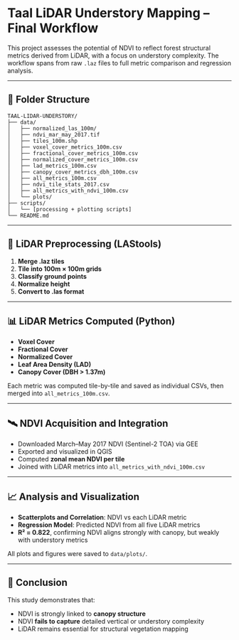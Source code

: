 
# Taal LiDAR Understory Mapping – Final Workflow

This project assesses the potential of NDVI to reflect forest structural metrics derived from LiDAR, with a focus on understory complexity. The workflow spans from raw `.laz` files to full metric comparison and regression analysis.

---

## 🧱 Folder Structure

```
TAAL-LIDAR-UNDERSTORY/
├── data/
│   ├── normalized_las_100m/
│   ├── ndvi_mar_may_2017.tif
│   ├── tiles_100m.shp
│   ├── voxel_cover_metrics_100m.csv
│   ├── fractional_cover_metrics_100m.csv
│   ├── normalized_cover_metrics_100m.csv
│   ├── lad_metrics_100m.csv
│   ├── canopy_cover_metrics_dbh_100m.csv
│   ├── all_metrics_100m.csv
│   ├── ndvi_tile_stats_2017.csv
│   ├── all_metrics_with_ndvi_100m.csv
│   └── plots/
├── scripts/
│   └── [processing + plotting scripts]
└── README.md
```

---

## 🔧 LiDAR Preprocessing (LAStools)

1. **Merge .laz tiles**
2. **Tile into 100m × 100m grids**
3. **Classify ground points**
4. **Normalize height**
5. **Convert to .las format**

---

## 📊 LiDAR Metrics Computed (Python)

- **Voxel Cover**
- **Fractional Cover**
- **Normalized Cover**
- **Leaf Area Density (LAD)**
- **Canopy Cover (DBH > 1.37m)**

Each metric was computed tile-by-tile and saved as individual CSVs, then merged into `all_metrics_100m.csv`.

---

## 🛰️ NDVI Acquisition and Integration

- Downloaded March–May 2017 NDVI (Sentinel-2 TOA) via GEE
- Exported and visualized in QGIS
- Computed **zonal mean NDVI per tile**
- Joined with LiDAR metrics into `all_metrics_with_ndvi_100m.csv`

---

## 📈 Analysis and Visualization

- **Scatterplots and Correlation**: NDVI vs each LiDAR metric
- **Regression Model**: Predicted NDVI from all five LiDAR metrics
- **R² = 0.822**, confirming NDVI aligns strongly with canopy, but weakly with understory metrics

All plots and figures were saved to `data/plots/`.

---

## 🧠 Conclusion

This study demonstrates that:
- NDVI is strongly linked to **canopy structure**
- NDVI **fails to capture** detailed vertical or understory complexity
- LiDAR remains essential for structural vegetation mapping

